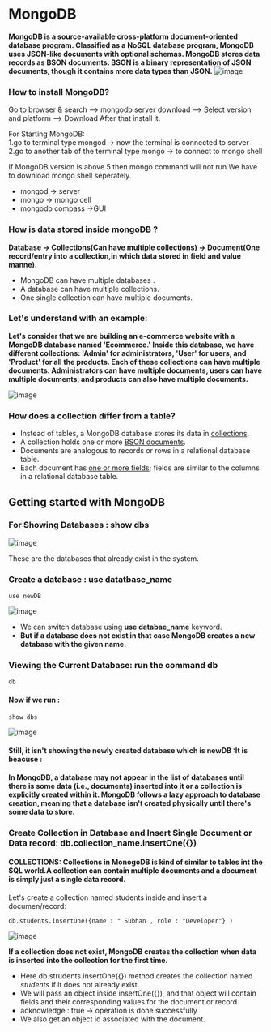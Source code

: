 # MongoDB
**MongoDB is a source-available cross-platform document-oriented database program. Classified as a NoSQL database program, MongoDB uses JSON-like documents with optional schemas.
MongoDB stores data records as BSON documents. BSON is a binary representation of JSON documents, though it contains more data types than JSON.**
![image](https://github.com/Subhajit-Bera/MongoDB---Mongoose-for-Beginners/assets/103336107/ec7ccb7e-e87a-4254-884a-601a4d98b8e8)


### How to install MongoDB?
Go to browser & search --> mongodb server download --> Select version and platform --> Download
After that install it.


For Starting MongoDB:</br>
1.go to terminal type mongod -> now the terminal is connected to server</br>
2.go to another tab of the terminal type mongo -> to connect to mongo shell</br>

If MongoDB version is above 5 then mongo command will not run.We have to download mongo shell seperately. 

* mongod -> server
* mongo -> mongo cell
* mongodb compass ->GUI

### How is data stored inside mongoDB ?

**Database  -> Collections(Can have multiple collections)  -> Document(One record/entry into a collection,in which data stored in field and value manne).**

* MongoDB can have multiple databases .
* A database can have multiple collections.
* One single collection can have multiple documents.

### Let's understand with an example: 
**Let's consider that we are building an e-commerce website with a MongoDB database named 'Ecommerce.' Inside this database, we have different collections: 'Admin' for administrators, 'User' for users, and 'Product' for all the products. Each of these collections can have multiple documents. Administrators can have multiple documents, users can have multiple documents, and products can also have multiple documents.**

![image](https://github.com/Subhajit-Bera/MongoDB---Mongoose-for-Beginners/assets/103336107/38136d1a-54a8-4213-965c-919d43e3b259)

### **How does a collection differ from a table?**

* Instead of tables, a MongoDB database stores its data in [collections](https://www.mongodb.com/docs/manual/reference/glossary/#std-term-collection). 
* A collection holds one or more [BSON documents](https://www.mongodb.com/docs/manual/core/document/#std-label-bson-document-format). 
* Documents are analogous to records or rows in a relational database table. 
* Each document has [one or more fields](https://www.mongodb.com/docs/manual/core/document/#std-label-document-structure); fields are similar to the columns in a relational database table.

## Getting started with MongoDB 
### **For Showing Databases :** show dbs 
![image](https://github.com/Subhajit-Bera/MongoDB---Mongoose-for-Beginners/assets/103336107/a6c749e3-8695-4e13-aa79-392771615d61)

These are the databases that already exist in the system.

###  Create a database : use datatbase_name 
```
use newDB
```
![image](https://github.com/Subhajit-Bera/MongoDB---Mongoose-for-Beginners/assets/103336107/f482fde5-091c-4677-8564-55859844b19b)

* We can switch database using **use databae_name** keyword.
* **But if a database does not exist in that case MongoDB creates a new database with the given name.**

### Viewing the Current Database: run the command db
```
db
```

#### Now if we run : 
```
show dbs
```
![image](https://github.com/Subhajit-Bera/MongoDB---Mongoose-for-Beginners/assets/103336107/e0e500b1-089e-46e4-96d6-a8dec4ffc721)</br>
####  Still, it isn't showing the newly created database which is newDB :It is beacuse :
**In MongoDB, a database may not appear in the list of databases until there is some data (i.e., documents) inserted into it or a collection is explicitly created within it. MongoDB follows a **lazy** approach to database creation, meaning that a database isn't created physically until there's some data to store.**

### Create Collection in Database and Insert Single Document or Data record: db.collection_name.insertOne({})

#### COLLECTIONS: Collections in MonogoDB is kind of similar to tables int the SQL world.A collection can contain multiple documents and a document is simply just a single data record.

Let's create a collection named students inside and insert a documen/record:
```
db.students.insertOne({name : " Subhan , role : "Developer"} )
```
![image](https://github.com/Subhajit-Bera/MongoDB---Mongoose-for-Beginners/assets/103336107/2fb736f2-2a96-42bf-a4bc-fe9116ad31ff)

**If a collection does not exist, MongoDB creates the collection when data is inserted into the collection for the first time.**

* Here db.strudents.insertOne({}) method creates the collection named *students* if it does not already exist.
* We will pass an object inside insertOne({}), and that object will contain fields and their corresponding values for the document or record.
* acknowledge : true -> operation is done  successfully
* We also get an object id associated with the document.


